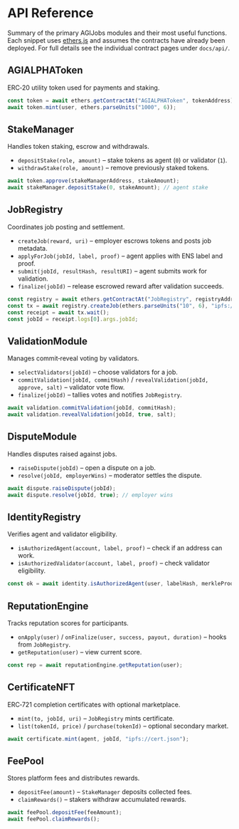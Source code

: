# API Reference

Summary of the primary AGIJobs modules and their most useful functions.
Each snippet uses [ethers.js](https://docs.ethers.org/) and assumes the
contracts have already been deployed.  For full details see the individual
contract pages under `docs/api/`.

## AGIALPHAToken
ERC‑20 utility token used for payments and staking.

```javascript
const token = await ethers.getContractAt("AGIALPHAToken", tokenAddress);
await token.mint(user, ethers.parseUnits("1000", 6));
```

## StakeManager
Handles token staking, escrow and withdrawals.

- `depositStake(role, amount)` – stake tokens as agent (`0`) or validator (`1`).
- `withdrawStake(role, amount)` – remove previously staked tokens.

```javascript
await token.approve(stakeManagerAddress, stakeAmount);
await stakeManager.depositStake(0, stakeAmount); // agent stake
```

## JobRegistry
Coordinates job posting and settlement.

- `createJob(reward, uri)` – employer escrows tokens and posts job metadata.
- `applyForJob(jobId, label, proof)` – agent applies with ENS label and proof.
- `submit(jobId, resultHash, resultURI)` – agent submits work for validation.
- `finalize(jobId)` – release escrowed reward after validation succeeds.

```javascript
const registry = await ethers.getContractAt("JobRegistry", registryAddress);
const tx = await registry.createJob(ethers.parseUnits("10", 6), "ipfs://job.json");
const receipt = await tx.wait();
const jobId = receipt.logs[0].args.jobId;
```

## ValidationModule
Manages commit‑reveal voting by validators.

- `selectValidators(jobId)` – choose validators for a job.
- `commitValidation(jobId, commitHash)` / `revealValidation(jobId, approve, salt)` – validator vote flow.
- `finalize(jobId)` – tallies votes and notifies `JobRegistry`.

```javascript
await validation.commitValidation(jobId, commitHash);
await validation.revealValidation(jobId, true, salt);
```

## DisputeModule
Handles disputes raised against jobs.

- `raiseDispute(jobId)` – open a dispute on a job.
- `resolve(jobId, employerWins)` – moderator settles the dispute.

```javascript
await dispute.raiseDispute(jobId);
await dispute.resolve(jobId, true); // employer wins
```

## IdentityRegistry
Verifies agent and validator eligibility.

- `isAuthorizedAgent(account, label, proof)` – check if an address can work.
- `isAuthorizedValidator(account, label, proof)` – check validator eligibility.

```javascript
const ok = await identity.isAuthorizedAgent(user, labelHash, merkleProof);
```

## ReputationEngine
Tracks reputation scores for participants.

- `onApply(user)` / `onFinalize(user, success, payout, duration)` – hooks from `JobRegistry`.
- `getReputation(user)` – view current score.

```javascript
const rep = await reputationEngine.getReputation(user);
```

## CertificateNFT
ERC‑721 completion certificates with optional marketplace.

- `mint(to, jobId, uri)` – `JobRegistry` mints certificate.
- `list(tokenId, price)` / `purchase(tokenId)` – optional secondary market.

```javascript
await certificate.mint(agent, jobId, "ipfs://cert.json");
```

## FeePool
Stores platform fees and distributes rewards.

- `depositFee(amount)` – `StakeManager` deposits collected fees.
- `claimRewards()` – stakers withdraw accumulated rewards.

```javascript
await feePool.depositFee(feeAmount);
await feePool.claimRewards();
```

